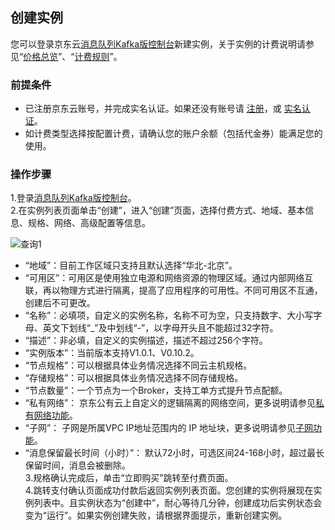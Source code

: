## 创建实例

您可以登录京东云[消息队列Kafka版控制台](https://kafka-console-stag.jdcloud.com/list)新建实例，关于实例的计费说明请参见“[价格总览](../Pricing/Price-Overview.md)”、“[计费规则](../Pricing/Billing-Rules.md)”。

### 前提条件
- 已注册京东云账号，并完成实名认证。如果还没有账号请 [注册](https://accounts.jdcloud.com/p/regPage?source=jdcloud&ReturnUrl=https%3a%2f%2fuc.jdcloud.com%2fpassport%2fcomplete%3freturnUrl%3dhttps%3a%2f%2fwww.jdcloud.com)，或 [实名认证](https://uc.jdcloud.com/account/certify)。
- 如计费类型选择按配置计费，请确认您的账户余额（包括代金券）能满足您的使用。

### 操作步骤
1.登录[消息队列Kafka版控制台](https://kafka-console-stag.jdcloud.com/list)。</br>
2.在实例列表页面单击“创建”，进入“创建”页面，选择付费方式、地域、基本信息、规格、网络、高级配置等信息。</br>

![查询1](https://github.com/jdcloudcom/cn/blob/Kafka/image/Internet-Middleware/JCS-for-Kafka/创建实例.png)

* “地域”：目前工作区域只支持且默认选择“华北-北京”。</br>
* “可用区”：可用区是使用独立电源和网络资源的物理区域。通过内部网络互联，再以物理方式进行隔离，提高了应用程序的可用性。不同可用区不互通，创建后不可更改。</br> 
* “名称”：必填项，自定义的实例名称，名称不可为空，只支持数字、大小写字母、英文下划线“_”及中划线“-”，以字母开头且不能超过32字符。</br>
* “描述”：非必填，自定义的实例描述，描述不超过256个字符。</br>
* “实例版本”：当前版本支持V1.0.1、V0.10.2。</br>
* “节点规格”：可以根据具体业务情况选择不同云主机规格。</br>
* “存储规格”：可以根据具体业务情况选择不同存储规格。</br>
* “节点数量”：一个节点为一个Broker，支持工单方式提升节点配额。</br> 
* “私有网络”： 京东公有云上自定义的逻辑隔离的网络空间，更多说明请参见[私有网络功能]( https://docs.jdcloud.com/cn/virtual-private-cloud/vpc-features)。</br>
* “子网”： 子网是所属VPC IP地址范围内的 IP 地址块，更多说明请参见[子网功能]( https://docs.jdcloud.com/cn/virtual-private-cloud/subnet-features)。</br>
* “消息保留最长时间（小时）”： 默认72小时，可选区间24-168小时，超过最长保留时间，消息会被删除。</br>
3.规格确认完成后，单击“立即购买”跳转至付费页面。</br>
4.跳转支付确认页面成功付款后返回实例列表页面。您创建的实例将展现在实例列表中。且实例状态为“创建中”，耐心等待几分钟，创建成功后实例状态会变为“运行”。如果实例创建失败，请根据界面提示，重新创建实例。</br>


